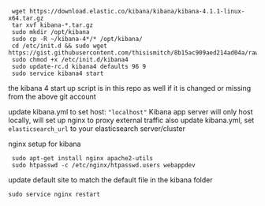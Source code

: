 

```shell
 wget https://download.elastic.co/kibana/kibana/kibana-4.1.1-linux-x64.tar.gz
 tar xvf kibana-*.tar.gz
 sudo mkdir /opt/kibana
 sudo cp -R ~/kibana-4*/* /opt/kibana/
 cd /etc/init.d && sudo wget https://gist.githubusercontent.com/thisismitch/8b15ac909aed214ad04a/raw/bce61d85643c2dcdfbc2728c55a41dab444dca20/kibana4
 sudo chmod +x /etc/init.d/kibana4
 sudo update-rc.d kibana4 defaults 96 9
 sudo service kibana4 start
```

the kibana 4 start up script is in this repo as well if it is changed or missing from the above git account

update kibana.yml to set host: `"localhost"`
Kibana app server will only host locally, will set up nginx to proxy external traffic
also update kibana.yml, set `elasticsearch_url` to your elasticsearch server/cluster

nginx setup for kibana
```shell
 sudo apt-get install nginx apache2-utils
 sudo htpasswd -c /etc/nginx/htpasswd.users webappdev
```

update default site to match the default file in the kibana folder

`sudo service nginx restart`